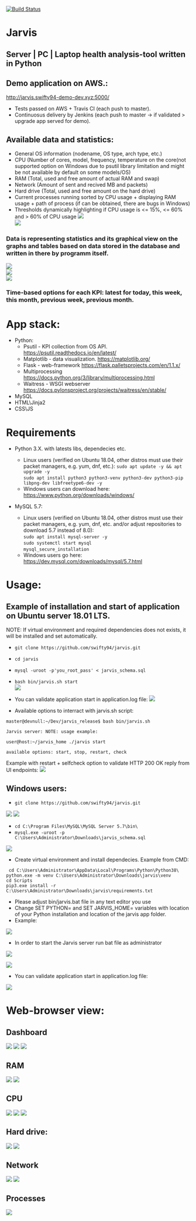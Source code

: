 [![Build Status](https://travis-ci.org/swifty94/jarvis.svg?branch=master)](https://travis-ci.org/swifty94/jarvis)

# Jarvis

Server | PC | Laptop health analysis-tool written in Python
---

Demo application on AWS.:
------
http://jarvis.swifty94-demo-dev.xyz:5000/

- Tests passed on AWS + Travis CI (each push to master). 
- Continuosus delivery by Jenkins (each push to master -> if validated > upgrade app served for demo).

Available data and statistics:
----
- General OS information (nodename, OS type, arch type, etc.)  
- CPU (Number of cores, model, frequency, temperature on the core(not supported option on Windows due to psutil library limitation and might be not available by default on some models/OS)  
- RAM (Total, used and free amount of actual RAM and swap)  
- Network (Amount of sent and recived MB and packets)  
- Hard drive (Total, used and free amount on the hard drive)  
- Current processes running sorted by CPU usage + displaying RAM usage + path of process (if can be obtained, there are bugs in Windows)  
- Thresholds dynamically highlighting if CPU usage is <= 15%, <= 60% and > 60% of CPU usage
![](https://raw.githubusercontent.com/swifty94/jarvis/master/img/cputableh.png)  
![](https://raw.githubusercontent.com/swifty94/jarvis/master/img/proch.png)


### Data is representing statistics and its graphical view on the graphs and tables based on data stored in the database and written in there by programm itself.
![](https://raw.githubusercontent.com/swifty94/jarvis/master/img/graph.png)  
![](https://raw.githubusercontent.com/swifty94/jarvis/master/img/graph2.png)  
![](https://raw.githubusercontent.com/swifty94/jarvis/master/img/graph3.png)  


### Time-based options for each KPI: latest for today, this week, this month, previous week, previous month.

App stack:
========
- Python:
    - Psutil - KPI collection from OS API. https://psutil.readthedocs.io/en/latest/
    - Matplotlib - data visualization. https://matplotlib.org/
    - Flask - web-framework https://flask.palletsprojects.com/en/1.1.x/
    - Multiprocessing https://docs.python.org/3/library/multiprocessing.html
    - Waitress - WSGI webserver https://docs.pylonsproject.org/projects/waitress/en/stable/
- MySQL
- HTML\Jinja2
- CSS\JS

Requirements
========

- Python 3.X. with latests libs, dependecies etc. 
    - Linux users (verified on Ubuntu 18.04, other distros must use their packet managers, e.g. yum, dnf, etc.):
    ``` sudo apt update -y && apt upgrade -y ```  
    ``` sudo apt install python3 python3-venv python3-dev python3-pip libpng-dev libfreetype6-dev -y ```  
    - Windows users can download here: https://www.python.org/downloads/windows/

- MySQL 5.7: 
    - Linux users (verified on Ubuntu 18.04, other distros must use their packet managers, e.g. yum, dnf, etc. and/or adjust repositories to download 5.7 instead of 8.0):  
   ```sudo apt install mysql-server -y ```  
   ```sudo systemctl start mysql ```  
   ```mysql_secure_installation ```  
    - Windows users go here: https://dev.mysql.com/downloads/mysql/5.7.html

Usage:
==============

Example of installation and start of application on Ubuntu server 18.01 LTS.
---
NOTE: If virtual environment and required dependencies does not exists, it will be installed and set automatically.

- ``` git clone https://github.com/swifty94/jarvis.git ```  
- ``` cd jarvis ```  
- ``` mysql -uroot -p'you_root_pass' < jarvis_schema.sql ```
- ``` bash bin/jarvis.sh start ```  
![](https://raw.githubusercontent.com/swifty94/jarvis/master/img/applicationstart.gif)

- You can validate application start in application.log file:
![](https://raw.githubusercontent.com/swifty94/jarvis/master/img/applicationlog.gif)

- Available options to interract with jarvis.sh script:  

``` master@devnull:~/Dev/jarvis_release$ bash bin/jarvis.sh ```  

``` Jarvis server: NOTE: usage example: ```  

``` user@host:~/jarvis_home ./jarvis start ```  

``` available options: start, stop, restart, check ```  

Example with restart + selfcheck option to validate HTTP 200 OK reply from UI endpoints:
![](https://raw.githubusercontent.com/swifty94/jarvis/master/img/applicationcheck.gif)

Windows users:
----
- ``` git clone https://github.com/swifty94/jarvis.git ```  

![](https://raw.githubusercontent.com/swifty94/jarvis/master/img/wingit.png)
![](https://raw.githubusercontent.com/swifty94/jarvis/master/img/wingit2.png)  

- ``` cd C:\Program Files\MySQL\MySQL Server 5.7\bin\ ```
- ``` mysql.exe -uroot -p C:\Users\Administrator\Downloads\jarvis_schema.sql ```  

![](https://raw.githubusercontent.com/swifty94/jarvis/master/img/winimpoprt.png)

- Create virtual environment and install dependecies. Example from CMD:  

``` cd C:\Users\Administrator\AppData\Local\Programs\Python\Python38\```  
``` python.exe -m venv C:\Users\Administrator\Downloads\jarvis\venv ```  
``` cd Scripts ```  
``` pip3.exe install -r C:\Users\Administrator\Downloads\jarvis\requirements.txt ```  

- Please adjust bin/jarvis.bat file in any text editor you use
- Change SET PYTHON= and SET JARVIS_HOME= variables with location of your Python installation and location of the jarvis app folder. 
- Example:  

![](https://raw.githubusercontent.com/swifty94/jarvis/master/img/jarvisbat.png)

- In order to start the Jarvis server run bat file as administrator  

![](https://raw.githubusercontent.com/swifty94/jarvis/master/img/winstart.png)  

![](https://raw.githubusercontent.com/swifty94/jarvis/master/img/winruning.png)

- You can validate application start in application.log file:  

![](https://raw.githubusercontent.com/swifty94/jarvis/master/img/winlog.gif)

Web-browser view:
==============

Dashboard
----
![](https://raw.githubusercontent.com/swifty94/jarvis/master/img/dashboard.png)
![](https://raw.githubusercontent.com/swifty94/jarvis/master/img/dashboard_2.png)
![](https://raw.githubusercontent.com/swifty94/jarvis/master/img/windowsdashboard.png)

RAM
---
![](https://raw.githubusercontent.com/swifty94/jarvis/master/img/ram_prev_month.png)
![](https://raw.githubusercontent.com/swifty94/jarvis/master/img/ram2.png)

CPU
---
![](https://raw.githubusercontent.com/swifty94/jarvis/master/img/cpu2.png)
![](https://raw.githubusercontent.com/swifty94/jarvis/master/img/cpu3.png)
![](https://raw.githubusercontent.com/swifty94/jarvis/master/img/wincpug.png)

Hard drive:
---
![](https://raw.githubusercontent.com/swifty94/jarvis/master/img/disk.png)
![](https://raw.githubusercontent.com/swifty94/jarvis/master/img/disk2.png)

Network
----
![](https://raw.githubusercontent.com/swifty94/jarvis/master/img/network.png)
![](https://raw.githubusercontent.com/swifty94/jarvis/master/img/net2.png)

Processes
----
![](https://raw.githubusercontent.com/swifty94/jarvis/master/img/processes.png)